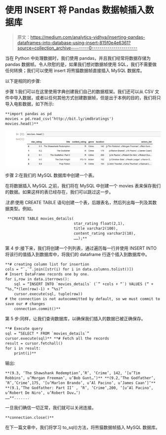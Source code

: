 # 使用 INSERT 将 Pandas 数据帧插入数据库

> 原文：<https://medium.com/analytics-vidhya/inserting-pandas-dataframes-into-database-using-insert-815f0e4e6361?source=collection_archive---------0----------------------->

当在 Python 中处理数据时，我们使用 pandas，并且我们经常将数据存储为 pandas 数据帧。令人欣慰的是，如果我们想对数据帧使用 SQL，我们不需要做任何转换；我们可以使用 insert 将熊猫数据帧直接插入 MySQL 数据库。

以下是相同的步骤:

步骤 1:我们可以在这里使用字典创建我们自己的数据框架。我们还可以从 CSV 文件中导入数据，或者以任何其他方式创建数据帧，但是出于本例的目的，我们将只导入电影数据，如下所示:

```
**import pandas as pd 
movies = pd.read_csv(‘http://bit.ly/imdbratings')
movies.head()**
```

![](img/2f6dbf7ad5c67120004ec0ec3192fa24.png)

步骤 2:在我们的 MySQL 数据库中创建一个表。

在将数据插入 MySQL 之前，我们将在 MySQL 中创建一个 movies 表来保存我们的数据。如果这样的表已经存在，我们可以跳过这一步。

*注意*:使用 CREATE TABLE 语句创建一个表，后跟表名，然后列出每一列及其数据类型。例如。

```
 **CREATE TABLE movies_details(
                               star_rating float(2,1),
                               title varchar2(100),
                               content_rating varchar2(10),
                               ……);**
```

第 4 步:接下来，我们将创建一个列列表，通过遍历每一行并使用 INSERT INTO 将该行的值插入到数据库中，将我们的 dataframe 行逐个插入到数据库中。

```
**# creating column list for insertion 
cols = “`,`”.join([str(i) for i in data.columns.tolist()])
# Insert DataFrame records one by one. 
for i,row in data.iterrows():
    sql = “INSERT INTO `movies_details` (`” +cols + “`) VALUES (“ + “%s,”*(len(row)-1) + “%s)” 
    cursor.execute(sql, tuple(row)) 
# the connection is not autocommitted by default, so we must commit to save our # changes 
    connection.commit()**
```

第 5 步:同样，让我们查询数据库，以确保我们插入的数据已被正确保存。

```
**# Execute query 
sql = “SELECT * FROM `movies_details`” 
cursor.execute(sql)** **# Fetch all the records 
result = cursor.fetchall() 
for i in result: 
    print(i)**
```

输出:

```
**(9.3, ‘The Shawshank Redemption’,’R’, ‘Crime’, 142, ‘[u’Tim Robbins’, u’Morgan Freeman’, u’Bob Gunt…’)** **(9.2,’The Godfather’, ‘R’,’Crime’,175, ‘[u’Marlon Brando’, u’Al Pacino’, u’James Caan’]’** **(9.1,’The Godfather: Part II’ , ‘R’, ‘Crime’,200, ‘[u’Al Pacino’, u’Robert De Niro’, u’Robert Duv…’) 
……**.......
```

一旦我们确信一切正常，我们就可以关闭连接。

```
**connection.close()**
```

在下一篇文章中，我们将学习 to_sql()方法，将熊猫数据帧插入 MySQL 数据库。